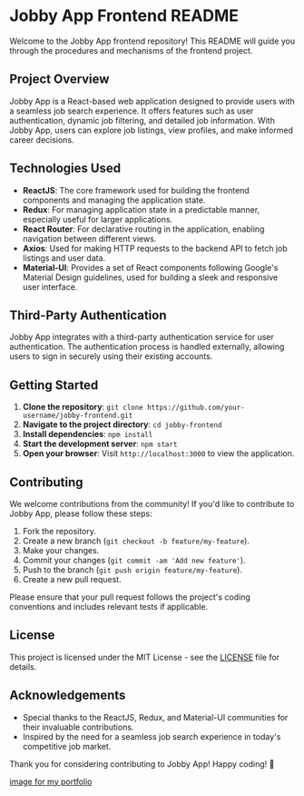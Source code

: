 # Jobby App Frontend README

Welcome to the Jobby App frontend repository! This README will guide you through the procedures and mechanisms of the frontend project.

## Project Overview

Jobby App is a React-based web application designed to provide users with a seamless job search experience. It offers features such as user authentication, dynamic job filtering, and detailed job information. With Jobby App, users can explore job listings, view profiles, and make informed career decisions.

## Technologies Used

- **ReactJS**: The core framework used for building the frontend components and managing the application state.
- **Redux**: For managing application state in a predictable manner, especially useful for larger applications.
- **React Router**: For declarative routing in the application, enabling navigation between different views.
- **Axios**: Used for making HTTP requests to the backend API to fetch job listings and user data.
- **Material-UI**: Provides a set of React components following Google's Material Design guidelines, used for building a sleek and responsive user interface.

## Third-Party Authentication

Jobby App integrates with a third-party authentication service for user authentication. The authentication process is handled externally, allowing users to sign in securely using their existing accounts.


## Getting Started

1. **Clone the repository**: `git clone https://github.com/your-username/jobby-frontend.git`
2. **Navigate to the project directory**: `cd jobby-frontend`
3. **Install dependencies**: `npm install`
4. **Start the development server**: `npm start`
5. **Open your browser**: Visit `http://localhost:3000` to view the application.

## Contributing

We welcome contributions from the community! If you'd like to contribute to Jobby App, please follow these steps:

1. Fork the repository.
2. Create a new branch (`git checkout -b feature/my-feature`).
3. Make your changes.
4. Commit your changes (`git commit -am 'Add new feature'`).
5. Push to the branch (`git push origin feature/my-feature`).
6. Create a new pull request.

Please ensure that your pull request follows the project's coding conventions and includes relevant tests if applicable.

## License

This project is licensed under the MIT License - see the [LICENSE](LICENSE) file for details.

## Acknowledgements

- Special thanks to the ReactJS, Redux, and Material-UI communities for their invaluable contributions.
- Inspired by the need for a seamless job search experience in today's competitive job market.
  
Thank you for considering contributing to Jobby App! Happy coding! 🚀

[image for my portfolio](https://th.bing.com/th/id/OIP.XyL4lef0-rLfY8s5RThAxQAAAA?rs=1&pid=ImgDetMain)

